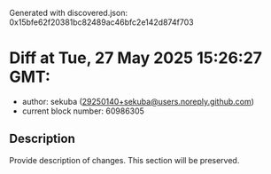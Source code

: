 Generated with discovered.json: 0x15bfe62f20381bc82489ac46bfc2e142d874f703

# Diff at Tue, 27 May 2025 15:26:27 GMT:

- author: sekuba (<29250140+sekuba@users.noreply.github.com>)
- current block number: 60986305

## Description

Provide description of changes. This section will be preserved.
